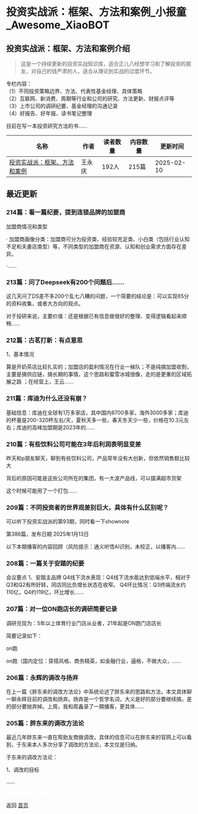 # 投资实战派：框架、方法和案例_小报童_Awesome_XiaoBOT

## 投资实战派：框架、方法和案例介绍
> 这是一个持续更新的投资实战知识库，适合正儿八经想学习和了解投资的朋友，对自己的钱严肃的人，适合从理论到实战的过度环节。    
    
专栏内容：    
（1）不同投资策略边界、方法、代表性基金经理、具体策略    
（2）互联网、新消费、周期等行业和公司的研究、方法更新、财报点评等    
（3）上市公司的调研纪要、基金经理的沟通记录    
（4）好报告、好年报、读书笔记整理    
    
目前在写一本投资研究方法的书……  
  


|名称|作者|读者数量|内容数量|更新时间|
|---|---|---|---|---|
|[投资实战派：框架、方法和案例](https://xiaobot.net/p/syzbl?refer=0b133df9-27dc-423b-8101-639049001c13)|王永庆|192人|215篇|2025-02-10|

## 最近更新
### 214篇：看一篇纪要，提到连锁品牌的加盟商

加盟商情况和类型

· 加盟商画像分类：加盟商可分为投资类、经验较充足类、小白类（包括行业认知不足和夫妻店类型）等，不同类型的加盟商在资源、认知和创业需求方面存在差异。

·......

### 213篇：问了Deepseek有200个问题后……

这几天问了DS差不多200个乱七八糟的问题，一个简要的结论是：可以实现65分的资料收集，或者大方向的观点。

对于投研来说，主要价值：还是根据已有信息做很好的整理、变得逻辑看起来顺畅......

### 212篇：古茗打新：有点意思

1、基本情况

算是开奶茶店比较扎实的；加盟店的盈利情况在行业一梯队；不是纯搞加盟收割，主要是搞供应链，搞长期的事情，这个思路和蜜雪冰城很像，走的是更重的区域拓展之路
；在经营上，王云......

### 211篇：库迪为什么还没有崩？

基础信息：库迪在全球有1万多家店，其中国内8700多家，海外3000多家；库迪的杯量是200-320杯左右/天，夏秋天多一些，春天冬天少一些，价格在10.3元左右；库迪的高峰加盟期是2023年的......

### 210篇：有些饮料公司可能在3年后利润表明显变差

昨天和p朋友聊天，聊到有些饮料公司，产品常年没有大创新，但依然销售额比较大

背后的原因可能是这些公司所在的集团，有一大波产品线，可以摆满超市货架

这个时候可能用了一个打包......

### 209篇：不同投资者的世界观差别巨大，具体有什么区别呢？

可以听下投资实战派的第93期，同时看一下shownote

第386篇，发布日期 2025年1月13日

以下本期播客的内容回顾（风险提示：通义听悟AI识别，未校正，以播客内......

### 208篇：一篇关于安踏的纪要

会议要点 1、安踏主品牌 Q4线下流水表现：Q4线下流水能达到低端水平，相对于Q3和Q2有所好转，同店同比负增长状态在收窄。
Q4环比情况：Q3终端流水约110亿，Q4约119亿，环比增长......

### 207篇：对一位ON跑店长的调研简要记录

调研兑现为：5年以上体育行业门店从业者，21年起是ON跑门店店长

简要记录如下：

on跑

on跑（国内定位：穿搭风格、商务精英，如金融行业，逼格，不做大众，......

### 206篇：永辉的调改与扬弃

在上一篇《胖东来的调改方法论》中系统论述了胖东来的思路和方法，本文具体聊一聊永辉目前的调改和扬弃。扬弃是一个哲学名词，大义是好的部分要继续搞，差的部分要抛弃掉。上周，我和周鑫录了一期播客，更具体......

### 205篇：胖东来的调改方法论

最近几年胖东来一直在帮助友商做调改，具体的信息可以在胖东来的官网上可以看到，于东来本人多次分享了调改的方法论，本文仅是归纳。

于东来的调改方法论：

1、调改的目标

......


<a href="https://github.com/Reno9527/awesome-xiaobot" style="color: white; text-decoration: none;">awesome-xiaobot</a>

返回 [首页](../README.md)
